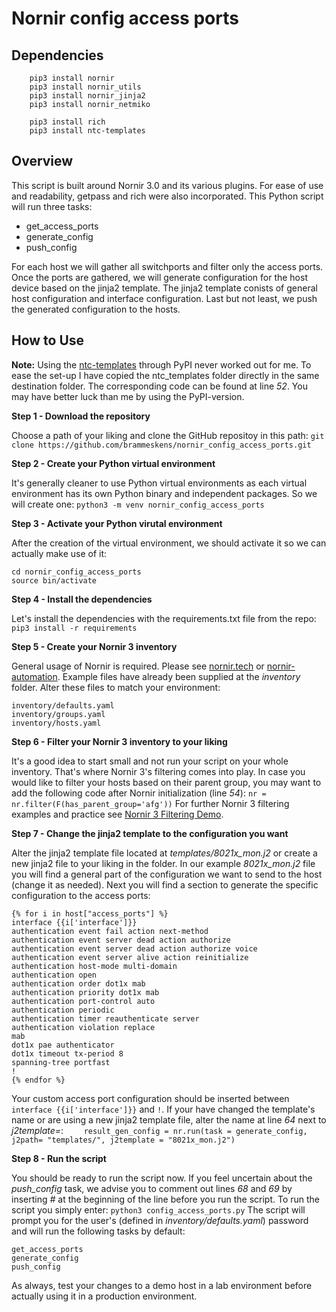 # Nornir config access ports
## Dependencies
```
    pip3 install nornir
    pip3 install nornir_utils
    pip3 install nornir_jinja2
    pip3 install nornir_netmiko

    pip3 install rich
    pip3 install ntc-templates
```

## Overview
This script is built around Nornir 3.0 and its various plugins. For ease of use and readability, getpass and rich were also incorporated. This Python script will run three tasks:
- get_access_ports
- generate_config
- push_config

For each host we will gather all switchports and filter only the access ports. Once the ports are gathered, we will generate configuration for the host device based on the jinja2 template. The jinja2 template conists of general host configuration and interface configuration. Last but not least, we push the generated configuration to the hosts. 

## How to Use
**Note:** Using the [ntc-templates](https://github.com/networktocode/ntc-templates) through PyPI never worked out for me. To ease the set-up I have copied the ntc_templates folder directly in the same destination folder. The corresponding code can be found at line _52_. You may have better luck than me by using the PyPI-version.

**Step 1 - Download the repository**

Choose a path of your liking and clone the GitHub repositoy in this path:
`git clone https://github.com/brammeskens/nornir_config_access_ports.git`

**Step 2 - Create your Python virtual environment**

It's generally cleaner to use Python virtual environments as each virtual environment has its own Python binary and independent packages. So we will create one:
`python3 -m venv nornir_config_access_ports`

**Step 3 - Activate your Python virutal environment**

After the creation of the virtual environment, we should activate it so we can actually make use of it:
```
cd nornir_config_access_ports
source bin/activate
```

**Step 4 - Install the dependencies**

Let's install the dependencies with the requirements.txt file from the repo:
`pip3 install -r requirements`

**Step 5 - Create your Nornir 3 inventory**

General usage of Nornir is required. Please see [nornir.tech](https://nornir.tech) or [nornir-automation](https://github.com/nornir-automation/nornir/). Example files have already been supplied at the _inventory_ folder. Alter these files to match your environment:
```
inventory/defaults.yaml
inventory/groups.yaml
inventory/hosts.yaml
```

**Step 6 - Filter your Nornir 3 inventory to your liking**

It's a good idea to start small and not run your script on your whole inventory. That's where Nornir 3's filtering comes into play. In case you would like to filter your hosts based on their parent group, you may want to add the following code after Nornir initialization (line _54_):
`nr = nr.filter(F(has_parent_group='afg'))`
For further Nornir 3 filtering examples and practice see [Nornir 3 Filtering Demo](https://developer.cisco.com/codeexchange/github/repo/writememe/nornir-filtering-demo).

**Step 7 - Change the jinja2 template to the configuration you want**

Alter the jinja2 template file located at _templates/8021x_mon.j2_ or create a new jinja2 file to your liking in the folder. In our example _8021x_mon.j2_ file you will find a general part of the configuration we want to send to the host (change it as needed). Next you will find a section to generate the specific configuration to the access ports:
```
{% for i in host["access_ports"] %}
interface {{i['interface']}}
authentication event fail action next-method
authentication event server dead action authorize
authentication event server dead action authorize voice
authentication event server alive action reinitialize
authentication host-mode multi-domain
authentication open
authentication order dot1x mab
authentication priority dot1x mab
authentication port-control auto
authentication periodic
authentication timer reauthenticate server
authentication violation replace
mab
dot1x pae authenticator
dot1x timeout tx-period 8
spanning-tree portfast
!
{% endfor %}
```
Your custom access port configuration should be inserted between `interface {{i['interface']}}` and `!`. If your have changed the template's name or are using a new jinja2 template file, alter the name at line _64_ next to _j2template=_:
`    result_gen_config = nr.run(task = generate_config, j2path= "templates/", j2template = "8021x_mon.j2")`

**Step 8 - Run the script**

You should be ready to run the script now. If you feel uncertain about the _push_config_ task, we advise you to comment out lines _68_ and _69_ by inserting _#_ at the beginning of the line before you run the script. To run the script you simply enter:
`python3 config_access_ports.py`
The script will prompt you for the user's (defined in _inventory/defaults.yaml_) password and will run the following tasks by default:
```
get_access_ports
generate_config
push_config
```

As always, test your changes to a demo host in a lab environment before actually using it in a production environment.
